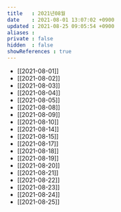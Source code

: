 ```yaml
---
title   : 2021년08월
date    : 2021-08-01 13:07:02 +0900
updated : 2021-08-25 09:05:54 +0900
aliases : 
private : false
hidden  : false
showReferences : true
---
```

- [[2021-08-01]]
- [[2021-08-02]]
- [[2021-08-03]]
- [[2021-08-04]]
- [[2021-08-05]]
- [[2021-08-08]]
- [[2021-08-09]]
- [[2021-08-10]]
- [[2021-08-14]]
- [[2021-08-15]]
- [[2021-08-17]]
- [[2021-08-18]]
- [[2021-08-19]]
- [[2021-08-20]]
- [[2021-08-21]]
- [[2021-08-22]]
- [[2021-08-23]]
- [[2021-08-24]]
- [[2021-08-25]]

